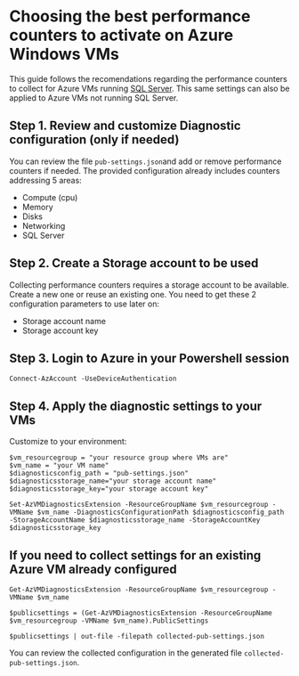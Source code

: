 # Choosing the best performance counters to activate on Azure Windows VMs

This guide follows the recomendations regarding the performance counters to collect for Azure VMs running [SQL Server](https://docs.microsoft.com/en-us/azure/azure-sql/virtual-machines/windows/performance-guidelines-best-practices-collect-baseline?view=azuresql). This same settings can also be applied to Azure VMs not running SQL Server.

## Step 1. Review and customize Diagnostic configuration (only if needed)

You can review the file `pub-settings.json`and add or remove performance counters if needed. The provided configuration already includes counters addressing 5 areas:
- Compute (cpu)
- Memory
- Disks
- Networking
- SQL Server

## Step 2. Create a Storage account to be used

Collecting performance counters requires a storage account to be available.
Create a new one or reuse an existing one. You need to get these 2 configuration parameters to use later on:
- Storage account name
- Storage account key

## Step 3. Login to Azure in your Powershell session

```
Connect-AzAccount -UseDeviceAuthentication
```

## Step 4. Apply the diagnostic settings to your VMs

Customize to your environment:

```
$vm_resourcegroup = "your resource group where VMs are"
$vm_name = "your VM name"
$diagnosticsconfig_path = "pub-settings.json"
$diagnosticsstorage_name="your storage account name"
$diagnosticsstorage_key="your storage account key"

Set-AzVMDiagnosticsExtension -ResourceGroupName $vm_resourcegroup -VMName $vm_name -DiagnosticsConfigurationPath $diagnosticsconfig_path -StorageAccountName $diagnosticsstorage_name -StorageAccountKey $diagnosticsstorage_key
```

## If you need to collect settings for an existing Azure VM already configured

```
Get-AzVMDiagnosticsExtension -ResourceGroupName $vm_resourcegroup -VMName $vm_name

$publicsettings = (Get-AzVMDiagnosticsExtension -ResourceGroupName $vm_resourcegroup -VMName $vm_name).PublicSettings

$publicsettings | out-file -filepath collected-pub-settings.json
```

You can review the collected configuration in the generated file `collected-pub-settings.json`.